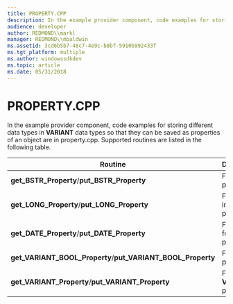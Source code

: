 ```yaml
---
title: PROPERTY.CPP
description: In the example provider component, code examples for storing different data types in VARIANT data types so that they can be saved as properties of an object are in property.cpp. Supported routines are listed in the following table.
audience: developer
author: REDMOND\\markl
manager: REDMOND\\mbaldwin
ms.assetid: 3cd6b5b7-48c7-4e9c-b8bf-5910b992433f
ms.tgt_platform: multiple
ms.author: windowssdkdev
ms.topic: article
ms.date: 05/31/2018
---
```


# PROPERTY.CPP

In the example provider component, code examples for storing different data types in **VARIANT** data types so that they can be saved as properties of an object are in property.cpp. Supported routines are listed in the following table.



| Routine                                                           | Description                  |
|-------------------------------------------------------------------|------------------------------|
| **get\_BSTR\_Property**/**put\_BSTR\_Property**                   | For string properties.       |
| **get\_LONG\_Property**/**put\_LONG\_Property**                   | For long integer properties. |
| **get\_DATE\_Property**/**put\_DATE\_Property**                   | For date format properties.  |
| **get\_VARIANT\_BOOL\_Property**/**put\_VARIANT\_BOOL\_Property** | For boolean properties.      |
| **get\_VARIANT\_Property**/**put\_VARIANT\_Property**             | For **VARIANT** properties.  |



 

 

 




